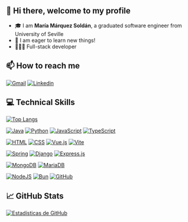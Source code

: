 ## 👋 Hi there, welcome to my profile

- 🎓 I am **María Márquez Soldán**, a graduated software engineer from University of Seville
- 🎯 I am eager to learn new things! 
- 👩🏽‍💻 Full-stack developer

## 📫 How to reach me

[![Gmail](https://img.shields.io/badge/-Gmail-red?&logo=Gmail&logoColor=white)](mailto:mariamarquezsoldan@gmail.com)
[![Linkedin](https://img.shields.io/badge/-LinkedIn-blue?&logo=Linkedin&logoColor=white)](https://www.linkedin.com/in/mar%C3%ADa-m%C3%A1rquez-sold%C3%A1n-82998131a/)

## 💻 Technical Skills

[![Top Langs](https://github-readme-stats-xi-bay.vercel.app/api/top-langs/?username=marmarsol4&theme=dracula&layout=donut)](https://github.com/anuraghazra/github-readme-stats)

[![Java](https://img.shields.io/badge/Java-%23ED8B00.svg?logo=openjdk&logoColor=white)](#)
[![Python](https://img.shields.io/badge/Python-3776AB?logo=python&logoColor=fff)](#)
[![JavaScript](https://img.shields.io/badge/JavaScript-F7DF1E?logo=javascript&logoColor=000)](#)
[![TypeScript](https://img.shields.io/badge/TypeScript-3178C6?logo=typescript&logoColor=fff)](#)

[![HTML](https://img.shields.io/badge/HTML-%23E34F26.svg?logo=html5&logoColor=white)](#)
[![CSS](https://img.shields.io/badge/CSS-1572B6?logo=css3&logoColor=fff)](#)
[![Vue.js](https://img.shields.io/badge/Vue.js-4FC08D?logo=vuedotjs&logoColor=fff)](#)
[![Vite](https://img.shields.io/badge/Vite-646CFF?logo=vite&logoColor=fff)](#)

[![Spring](https://img.shields.io/badge/Spring-6DB33F?logo=spring&logoColor=fff)](#)
[![Django](https://img.shields.io/badge/Django-%23092E20.svg?logo=django&logoColor=white)](#)
[![Express.js](https://img.shields.io/badge/Express.js-%23404d59.svg?logo=express&logoColor=%2361DAFB)](#)

[![MongoDB](https://img.shields.io/badge/MongoDB-%234ea94b.svg?logo=mongodb&logoColor=white)](#)
[![MariaDB](https://img.shields.io/badge/MariaDB-003545?logo=mariadb&logoColor=white)](#)

[![NodeJS](https://img.shields.io/badge/Node.js-6DA55F?logo=node.js&logoColor=white)](#)
[![Bun](https://img.shields.io/badge/Bun-000?logo=bun&logoColor=fff)](#)
[![GitHub](https://img.shields.io/badge/GitHub-%23121011.svg?logo=github&logoColor=white)](#)

## 📈 GitHub Stats

[![Estadísticas de GitHub](https://github-readme-stats-xi-bay.vercel.app/api?username=marmarsol4&show_icons=true&theme=dracula)](https://github.com/anuraghazra/github-readme-stats)
